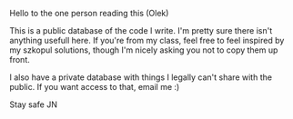 Hello to the one person reading this (Olek)

This is a public database of the code I write. I'm pretty sure there isn't anything usefull here. If you're from my class, feel free to feel inspired by my szkopul solutions, though I'm nicely asking you not to copy them up front.

I also have a private database with things I legally can't share with the public. If you want access to that, email me :)

Stay safe
JN
